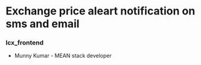 # Exchange price aleart notification on sms and email
 
 ### lcx_frontend
 
 - Munny Kumar - MEAN stack developer
